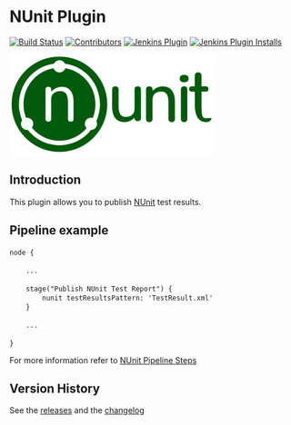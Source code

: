 # NUnit Plugin

[![Build Status](https://ci.jenkins.io/job/Plugins/job/nunit-plugin/job/master/badge/icon)](https://ci.jenkins.io/job/Plugins/job/nunit-plugin/job/master/)
[![Contributors](https://img.shields.io/github/contributors/jenkinsci/nunit-plugin.svg)](https://github.com/jenkinsci/nunit-plugin/graphs/contributors)
[![Jenkins Plugin](https://img.shields.io/jenkins/plugin/v/nunit.svg)](https://plugins.jenkins.io/nunit)
[![Jenkins Plugin Installs](https://img.shields.io/jenkins/plugin/i/nunit.svg?color=blue)](https://plugins.jenkins.io/nunit)


![](docs/images/nunit.png)

## Introduction

This plugin allows you to publish [NUnit](http://www.nunit.org/) test results.

## Pipeline example
```
node {

    ...

    stage("Publish NUnit Test Report") {
        nunit testResultsPattern: 'TestResult.xml'
    }

    ...

}
```

For more information refer to [NUnit Pipeline Steps](https://www.jenkins.io/doc/pipeline/steps/nunit/)

## Version History

See the [releases](https://github.com/jenkinsci/nunit-plugin/releases) and the [changelog](docs/CHANGELOG.md)
